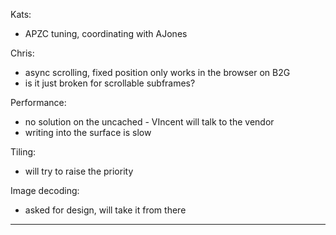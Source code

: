 Kats:
* APZC tuning, coordinating with AJones

Chris:
* async scrolling, fixed position  only works in the browser on B2G
* is it just broken for scrollable subframes?

Performance:
* no solution on the uncached - VIncent will talk to the vendor
* writing into the surface is slow

Tiling:
* will try to raise the priority

Image decoding:
* asked for design, will take it from there

________________


